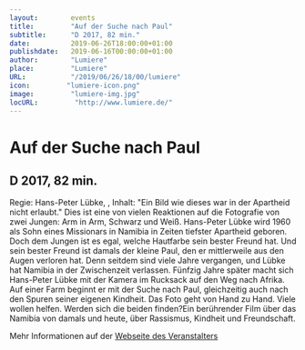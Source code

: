 ```yaml
---
layout:        events
title:         "Auf der Suche nach Paul"
subtitle:      "D 2017, 82 min."
date:          2019-06-26T18:00:00+01:00
publishdate:   2019-06-16T00:00:00+01:00
author:        "Lumiere"
place:         "Lumiere"
URL:           "/2019/06/26/18/00/lumiere"
icon:         "lumiere-icon.png"
image:         "lumiere-img.jpg"
locURL:         "http://www.lumiere.de/"
---
```


Auf der Suche nach Paul
===========

D 2017, 82 min.
-----------

Regie: Hans-Peter Lübke, , Inhalt: "Ein Bild wie dieses war in der Apartheid nicht erlaubt." Dies ist eine von vielen Reaktionen auf die Fotografie von zwei Jungen: Arm in Arm, Schwarz und Weiß. Hans-Peter Lübke wird 1960 als Sohn eines Missionars in Namibia in Zeiten tiefster Apartheid geboren. Doch dem Jungen ist es egal, welche Hautfarbe sein bester Freund hat. Und sein bester Freund ist damals der kleine Paul, den er mittlerweile aus den Augen verloren hat. Denn seitdem sind viele Jahre vergangen, und Lübke hat Namibia in der Zwischenzeit verlassen. Fünfzig Jahre später macht sich Hans-Peter Lübke mit der Kamera im Rucksack auf den Weg nach Afrika. Auf einer Farm beginnt er mit der Suche nach Paul, gleichzeitig auch nach den Spuren seiner eigenen Kindheit. Das Foto geht von Hand zu Hand. Viele wollen helfen. Werden sich die beiden finden?Ein berührender Film über das Namibia von damals und heute, über Rassismus, Kindheit und Freundschaft.

Mehr Informationen auf der [Webseite des Veranstalters](http://www.lumiere.de/19/06/paul.htm)
